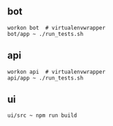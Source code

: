 ## bot
```
workon bot  # virtualenvwrapper
bot/app ~ ./run_tests.sh
```

## api
```
workon api  # virtualenvwrapper
api/app ~ ./run_tests.sh
```

## ui
```
ui/src ~ npm run build
```


